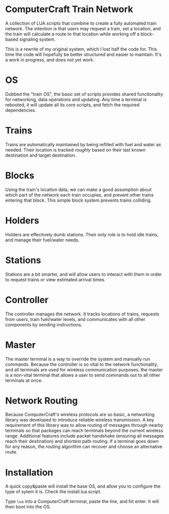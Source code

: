 # ComputerCraft Train Network

A collection of LUA scripts that combine to create a fully automated train network. The intention is that users may request a train, set a location, and the train will calculate a route to that location while working off a block-based signaling system.

This is a rewrite of my original system, which I lost half the code for. This time the code will hopefully be better structured and easier to maintain. It's a work in progress, and does not yet work.

# OS
Dubbed the "train OS", the basic set of scripts provides shared funcitonality for networking, data operations and updating. Any time a terminal is rebooted, it will update all its core scripts, and fetch the required dependencies.
# Trains
Trains are automatically maintained by being refilled with fuel and water as needed. Their location is tracked *roughly* based on their last known destination and target destination.
# Blocks
Using the train's location data, we can make a good assumption about which part of the network each train occupies, and prevent other trains entering that block. This simple block system prevents trains colliding.
# Holders
Holders are effectively dumb stations. Their only role is to hold idle trains, and manage their fuel/water needs.
# Stations
Stations are a bit smarter, and will allow users to interact with them in order to request trains or view estimated arrival times. 
# Controller
The controller manages the network. It tracks locations of trains, requests from users, train fuel/water levels, and communicates with all other components by sending instructions.
# Master
The master terminal is a way to override the system and manually run commands. Because the controller is so vital to the network functionality, and all  terminals are used for wireless communication purposes, the master is a non-vital terminal that allows a user to send commands out to all other terminals at once.
# Network Routing
Because ComputerCraft's wireless protocols are so basic, a networking library was developed to introduce reliable wireless transmission. A key requirement of this library was to allow routing of messages through nearby terminals so that packages can reach terminals beyond the current wireless range. Additional features include packet handshake (ensuring all messages reach their destination) and shortest path routing. If a terminal goes down for any reason, the routing algorithm can recover and choose an alternative route.

# Installation
A quick copy&paste will install the base OS, and allow you to configure the type of sytem it is. Check the install.lua script.

Type `lua` into a ComputerCraft terminal, paste the line, and hit enter. It will then boot into the OS.
